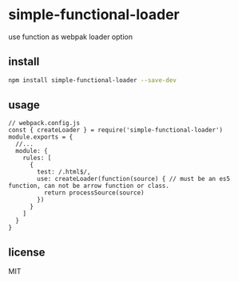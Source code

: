 # simple-functional-loader
use function as webpak loader option

## install
```bash
npm install simple-functional-loader --save-dev
```

## usage
```
// webpack.config.js
const { createLoader } = require('simple-functional-loader')
module.exports = {
  //...
  module: {
    rules: [
      {
        test: /.html$/,
        use: createLoader(function(source) { // must be an es5 function, can not be arrow function or class.
          return processSource(source)
        })
      }
    ]
  }
}
```

## license
MIT